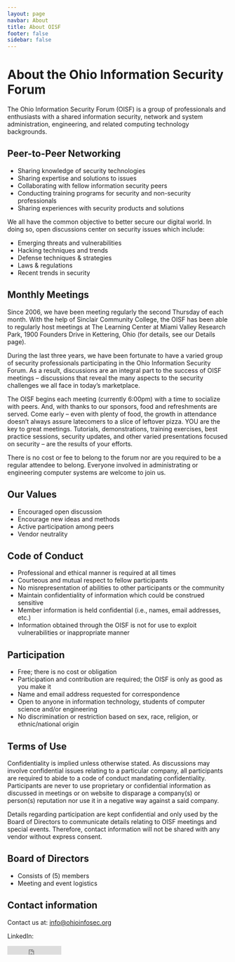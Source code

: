 ```yaml
---
layout: page
navbar: About
title: About OISF
footer: false
sidebar: false
---
```


# About the Ohio Information Security Forum

The Ohio Information Security Forum (OISF) is a group of professionals and enthusiasts with a shared information security, network and system administration, engineering, and related computing technology backgrounds.

## Peer-to-Peer Networking

* Sharing knowledge of security technologies
* Sharing expertise and solutions to issues
* Collaborating with fellow information security peers
* Conducting training programs for security and non-security professionals
* Sharing experiences with security products and solutions

We all have the common objective to better secure our digital world. In doing so, open discussions center on security issues which include:

* Emerging threats and vulnerabilities
* Hacking techniques and trends
* Defense techniques & strategies
* Laws & regulations
* Recent trends in security

## Monthly Meetings

Since 2006, we have been meeting regularly the second Thursday of each month. With the help of Sinclair Community College, the OISF has been able to regularly host meetings at The Learning Center at Miami Valley Research Park, 1900 Founders Drive in Kettering, Ohio (for details, see our Details page).

During the last three years, we have been fortunate to have a varied group of security professionals participating in the Ohio Information Security Forum. As a result, discussions are an integral part to the success of OISF meetings – discussions that reveal the many aspects to the security challenges we all face in today’s marketplace.

The OISF begins each meeting (currently 6:00pm) with a time to socialize with peers. And, with thanks to our sponsors, food and refreshments are served. Come early – even with plenty of food, the growth in attendance doesn’t always assure latecomers to a slice of leftover pizza. YOU are the key to great meetings. Tutorials, demonstrations, training exercises, best practice sessions, security updates, and other varied presentations focused on security – are the results of your efforts.

There is no cost or fee to belong to the forum nor are you required to be a regular attendee to belong. Everyone involved in administrating or engineering computer systems are welcome to join us.

## Our Values

* Encouraged open discussion
* Encourage new ideas and methods
* Active participation among peers
* Vendor neutrality

## Code of Conduct

* Professional and ethical manner is required at all times
* Courteous and mutual respect to fellow participants
* No misrepresentation of abilities to other participants or the community
* Maintain confidentiality of information which could be construed sensitive
* Member information is held confidential (i.e., names, email addresses, etc.)
* Information obtained through the OISF is not for use to exploit vulnerabilities or inappropriate manner

## Participation

* Free; there is no cost or obligation
* Participation and contribution are required; the OISF is only as good as you make it
* Name and email address requested for correspondence
* Open to anyone in information technology, students of computer science and/or engineering
* No discrimination or restriction based on sex, race, religion, or ethnic/national origin

## Terms of Use

Confidentiality is implied unless otherwise stated. As discussions may involve confidential issues relating to a particular company, all participants are required to abide to a code of conduct mandating confidentiality. Participants are never to use proprietary or confidential information as discussed in meetings or on website to disparage a company(s) or person(s) reputation nor use it in a negative way against a said company.

Details regarding participation are kept confidential and only used by the Board of Directors to communicate details relating to OISF meetings and special events. Therefore, contact information will not be shared with any vendor without express consent.

## Board of Directors

* Consists of (5) members
* Meeting and event logistics

## Contact information

Contact us at: info@ohioinfosec.org

LinkedIn:
<script src="//platform.linkedin.com/in.js" type="text/javascript"></script>
<span class="IN-widget" style="line-height: 1; vertical-align: baseline; display: inline-block;"><span style="padding: 0px !important; margin: 0px !important; text-indent: 0px !important; display: inline-block !important; vertical-align: baseline !important; font-size: 1px !important;"><iframe name="easyXDM_IN_Lib_li_gen_1395824936499_0_provider" id="easyXDM_IN_Lib_li_gen_1395824936499_0_provider" src="https://platform.linkedin.com/js/xdrpc.html?v=0.0.2000-RC8.33027-1408#xdm_e=http%3A%2F%2Fwww.ohioinfosec.org&amp;xdm_c=li_gen_1395824936499_0&amp;xdm_p=1#target=li_gen_1395824936499_0&amp;width=600&amp;height=400&amp;mode=wrapper" frameborder="0" style="width: 123px; height: 20px; display: inline-block;"></iframe></span></span><script type="IN/FollowCompany+init" data-id="2641194" data-counter="right"></script>
